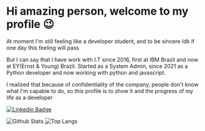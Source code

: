 <h1> Hi amazing person, welcome to my profile 😉 </h1>

At moment I'm still feeling like a developer student, and to be sincere Idk if one day this feeling will pass

But I can say that I have work with I.T since 2016, first at IBM Brazil and now at EY(Ernst & Young) Brazil. Started as a System Admin, since 2021 as a Python developer and now working with python and javascript.

I realized that because of confidentiality of the company, people don't know what I'm capable to do, 
so this profile is to show it and the progress of my life as a developer 

[![Linkedin Badge](https://img.shields.io/badge/-Ana-blue?style=flat-square&logo=Linkedin&logoColor=white&link=https://www.linkedin.com/in/analemos-3nj0y//)](https://www.linkedin.com/in/analemos-3nj0y/)

![Github Stats](https://github-readme-stats.vercel.app/api?username=carol1692&count_private=true&show_icons=true&include_all_commits=true)
![Top Langs](https://github-readme-stats.vercel.app/api/top-langs/?username=carol1692&hide=TeX&layout=compact)

